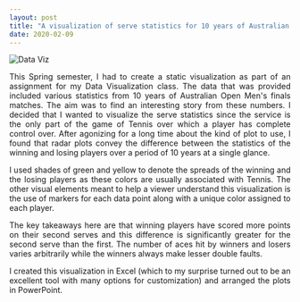 ```yaml
---
layout: post
title: "A visualization of serve statistics for 10 years of Australian Open Men's Finals"
date: 2020-02-09
---
```


![Data Viz]({{site.url}}/assets/img/dataVizTennis_static.jpg)

<div style="text-align: justify">
This Spring semester, I had to create a static visualization as part of an assignment for my Data Visualization class. The data that was provided included various statistics from 10 years of Australian Open Men's finals matches. The aim was to find an interesting story from these numbers. I decided that I wanted to visualize the serve statistics since the service is the only part of the game of Tennis over which a player has complete control over. After agonizing for a long time about the kind of plot to use, I found that radar plots convey the difference between the statistics of the winning and losing players over a period of 10 years at a single glance. 

I used shades of green and yellow to denote the spreads of the winning and the losing players as these colors are usually associated with Tennis. The other visual elements meant to help a viewer understand this visualization is the use of markers for each data point along with a unique color assigned to each player. 

The key takeaways here are that winning players have scored more points on their second serves and this difference is significantly greater for the second serve than the first. The number of aces hit by winners and losers varies arbitrarily while the winners always make lesser double faults. 

I created this visualization in Excel (which to my surprise turned out to be an excellent tool with many options for customization) and arranged the plots in PowerPoint. 
</div>